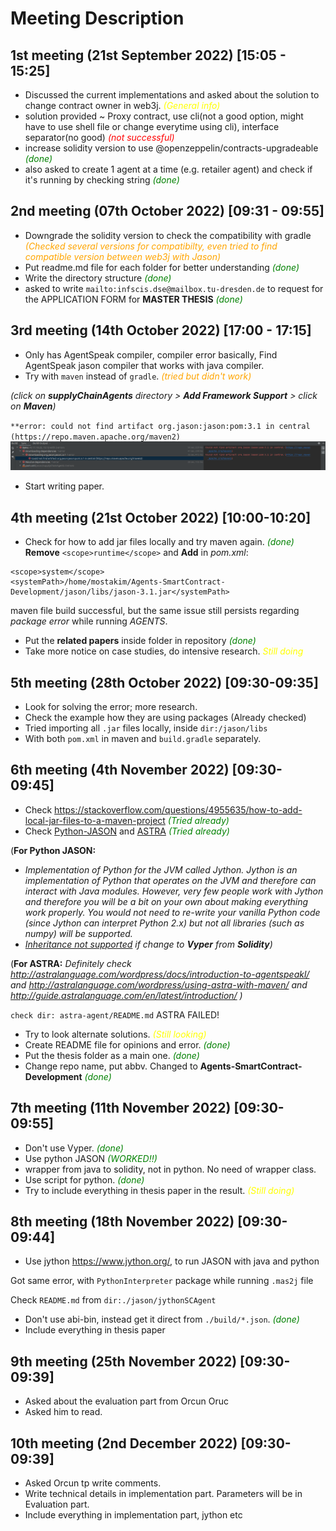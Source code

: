 # Meeting Description

## 1st meeting (21st September 2022) [15:05 - 15:25]

- Discussed the current implementations and asked about the solution to change contract owner in web3j. <span style="color: yellow"> _(General info)_  </span>
- solution provided ~ Proxy contract, use cli(not a good option, might have to use shell file or change everytime using cli), interface separator(no good) <span style="color: red"> _(not successful)_  </span>
- increase solidity version to use @openzeppelin/contracts-upgradeable <span style="color: green"> _(done)_  </span>
- also asked to create 1 agent at a time (e.g. retailer agent) and check if it's running by checking string <span style="color: green"> _(done)_  </span>


## 2nd meeting (07th October 2022) [09:31 - 09:55]
- Downgrade the solidity version to check the compatibility with gradle <span style="color: orange"> _(Checked several versions for compatibilty, even tried to find compatible version between web3j with Jason)_  </span>
- Put readme.md file for each folder for better understanding <span style="color: green"> _(done)_  </span>
- Write the directory structure <span style="color: green"> _(done)_  </span>
- asked to write `mailto:infscis.dse@mailbox.tu-dresden.de`  to request for the APPLICATION FORM for **MASTER THESIS** <span style="color: green"> _(done)_  </span>


## 3rd meeting (14th October 2022) [17:00 - 17:15]
- Only has AgentSpeak compiler, compiler error basically, Find AgentSpeak jason compiler that works with java compiler.
- Try with `maven` instead of `gradle`. <span style="color: orange"> _(tried but didn't work)_  </span>

_(click on **supplyChainAgents** directory > **Add Framework Support** > click on **Maven**)_

`**error: could not find artifact org.jason:jason:pom:3.1 in central (https://repo.maven.apache.org/maven2)`
![Jason package fail in maven](../images/mavenFail_jason.png)
- Start writing paper.

## 4th meeting (21st October 2022) [10:00-10:20]
- Check for how to add jar files locally and try maven again. <span style="color: green"> _(done)_  </span>
**Remove** ```<scope>runtime</scope>``` and **Add** in _pom.xml_:
```
<scope>system</scope>
<systemPath>/home/mostakim/Agents-SmartContract-Development/jason/libs/jason-3.1.jar</systemPath>
```
maven file build successful, but the same issue still persists regarding _package error_ while running _AGENTS_.
- Put the **related papers** inside folder in repository <span style="color: green"> _(done)_  </span>
- Take more notice on case studies, do intensive research. <span style="color: yellow"> _Still doing_  </span>

## 5th meeting (28th October 2022) [09:30-09:35]
- Look for solving the error; more research.
- Check the example how they are using packages (Already checked)
- Tried importing all `.jar` files locally, inside `dir:/jason/libs`
- With both `pom.xml` in maven and `build.gradle` separately.

## 6th meeting (4th November 2022) [09:30-09:45]
- Check https://stackoverflow.com/questions/4955635/how-to-add-local-jar-files-to-a-maven-project <span style="color: green"> _(Tried already)_  </span>
- Check [Python-JASON](https://github.com/niklasf/python-agentspeak) and [ASTRA](http://astralanguage.com/wordpress/) <span style="color: green"> _(Tried already)_  </span>

(**For Python JASON:** 
- _Implementation of Python for the JVM called _Jython_. Jython is an implementation of Python that operates on the JVM and therefore can interact with Java modules. However, very few people work with Jython and therefore you will be a bit on your own about making everything work properly. You would not need to re-write your vanilla Python code (since Jython can interpret Python 2.x) but not all libraries (such as numpy) will be supported._
- _[Inheritance not supported](https://vyper.readthedocs.io/en/v0.1.0-beta.7/frequently-asked-questions.html#what-is-not-included-in-vyper) if change to **Vyper** from **Solidity**)_

(**For ASTRA:** _Definitely check http://astralanguage.com/wordpress/docs/introduction-to-agentspeakl/ 
and http://astralanguage.com/wordpress/using-astra-with-maven/ and http://guide.astralanguage.com/en/latest/introduction/ )_

`check dir: astra-agent/README.md` ASTRA FAILED!
- Try to look alternate solutions. <span style="color: Yellow"> _(Still looking)_  </span>
- Create README file for opinions and error. <span style="color: green"> _(done)_  </span>
- Put the thesis folder as a main one. <span style="color: green"> _(done)_  </span>
- Change repo name, put abbv. Changed to **Agents-SmartContract-Development** <span style="color: green"> _(done)_  </span>

## 7th meeting (11th November 2022) [09:30-09:55]
- Don't use Vyper. <span style="color: green"> _(done)_  </span>
- Use python JASON <span style="color: green"> _(WORKED!!)_  </span>
- wrapper from java to solidity, not in python. No need of wrapper class. 
- Use script for python. <span style="color: green"> _(done)_  </span>
- Try to include everything in thesis paper in the result. <span style="color: Yellow"> _(Still doing)_  </span>

## 8th meeting (18th November 2022) [09:30-09:44]
- Use jython https://www.jython.org/, to run JASON with java and python

Got same error, with `PythonInterpreter` package while running `.mas2j` file

Check `README.md` from `dir:./jason/jythonSCAgent`
- Don't use abi-bin, instead get it direct from `./build/*.json`.  <span style="color: green"> _(done)_  </span>
- Include everything in thesis paper

## 9th meeting (25th November 2022) [09:30- 09:39]
- Asked about the evaluation part from Orcun Oruc
- Asked him to read.

## 10th meeting (2nd December 2022) [09:30- 09:39]
- Asked Orcun tp write comments.
- Write technical details in implementation part. Parameters will be in Evaluation part.
- Include everything in implementation part, jython etc